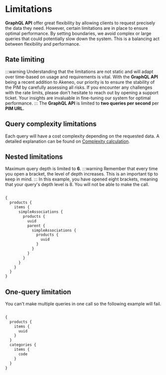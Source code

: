 # Limitations

**GraphQL API** offer great flexibility by allowing clients to request precisely the data they need. 
However, certain limitations are in place to ensure optimal performance. 
By setting boundaries, we avoid complex or large queries that could potentially slow down the system. 
This is a balancing act between flexibility and performance.

## Rate limiting

:::warning
Understanding that the limitations are not static and will adapt over time-based on usage and requirements is vital. 
With the **GraphQL API** being a recent addition to Akeneo, our priority is to ensure the stability of the PIM by carefully assessing all risks. 
If you encounter any challenges with the rate limits, please don't hesitate to reach out by opening a support ticket. 
Your insights are invaluable in fine-tuning our system for optimal performance.
:::
The **GraphQL API** is limited to **two queries per second** per **PIM URL.**

## Query complexity limitations

Each query will have a cost complexity depending on the requested data.
A detailed explanation can be found on [Complexity calculation](/graphql/setup/complexity.html).

## Nested limitations

Maximum query depth is limited to **6**.
:::warning
Remember that every time you open a bracket, the level of depth increases. 
This is an important tip to keep in mind.
:::
In this example, you have opened eight brackets, meaning that your query's depth level is 8. You will not be able to make the call.

```graphql [snippet:GraphQL]

{
  products {
    items {
      simpleAssociations {
        products {
          uuid
          parent {
            simpleAssociations {
              products {
                uuid
              }
            }
          }
        }
      }
    }
  }
}
```

## One-query limitation

You can't make multiple queries in one call so the following example will fail.

```graphql [snippet:GraphQL]

{
  products {
    items {
      uuid
    }
  }
  categories {
    items {
      code
    }
  }
}
```
